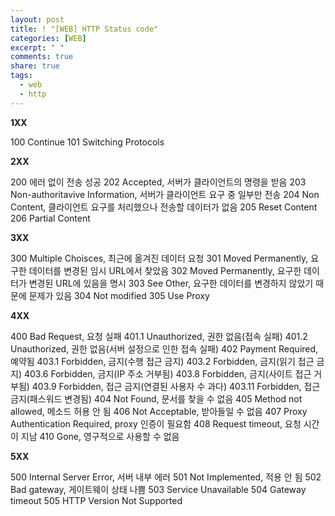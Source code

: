 ```yaml
---
layout: post
title: ! "[WEB] HTTP Status code"
categories: [WEB]
excerpt: " "
comments: true
share: true
tags:
  - web
  - http
---
```


**1XX**

100 Continue
101 Switching Protocols

**2XX**

200 에러 없이 전송 성공
202 Accepted, 서버가 클라이언트의 명령을 받음
203 Non-authoritavive Information, 서버가 클라이언트 요구 중 일부만 전송
204 Non Content, 클라이언트 요구를 처리했으나 전송할 데이터가 없음
205 Reset Content
206 Partial Content


**3XX**

300 Multiple Choisces, 최근에 옮겨진 데이터 요청
301 Moved Permanently, 요구한 데이터를 변경된 임시 URL에서 찾았음
302 Moved Permanently, 요구한 데이터가 변경된 URL에 있음을 명시
303 See Other, 요구한 데이터를 변경하지 않았기 때문에 문제가 있음
304 Not modified
305 Use Proxy


**4XX**

400 Bad Request, 요청 실패
401.1 Unauthorized, 권한 없음(접속 실패)
401.2 Unauthorized, 권한 없음(서버 설정으로 인한 접속 실패)
402 Payment Required, 예약됨
403.1 Forbidden, 금지(수행 접근 금지)
403.2 Forbidden, 금지(읽기 접근 금지)
403.6 Forbidden, 금지(IP 주소 거부됨)
403.8 Forbidden, 금지(사이트 접근 거부됨)
403.9 Forbidden, 접근 금지(연결된 사용자 수 과다)
403.11 Forbidden, 접근 금지(패스워드 변경됨)
404 Not Found, 문서를 찾을 수 없음
405 Method not allowed, 메소드 허용 안 됨
406 Not Acceptable, 받아들일 수 없음
407 Proxy Authentication Required, proxy 인증이 필요함
408 Request timeout, 요청 시간이 지남
410 Gone, 영구적으로 사용할 수 없음


**5XX**

500 Internal Server Error, 서버 내부 에러
501 Not Implemented, 적용 안 됨
502 Bad gateway, 게이트웨이 상태 나쁨
503 Service Unavailable
504 Gateway timeout
505 HTTP Version Not Supported
